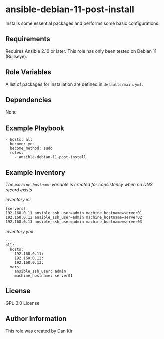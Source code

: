 ansible-debian-11-post-install
==============================
Installs some essential packages and performs some basic configurations.

Requirements
------------
Requires Ansible 2.10 or later. This role has only been tested on Debian 11 (Bullseye).

Role Variables
--------------
A list of packages for installation are defined in `defaults/main.yml`.

Dependencies
------------
None

Example Playbook
----------------
    - hosts: all
      become: yes
      become_method: sudo
      roles:
        - ansible-debian-11-post-install



Example Inventory
-----------------
*The `machine_hostname` variable is created for consistency when no DNS record exists*

*inventory.ini*

    [servers]
    192.168.0.11 ansible_ssh_user=admin machine_hostname=server01
    192.168.0.12 ansible_ssh_user=admin machine_hostname=server02
    192.168.0.13 ansible_ssh_user=admin machine_hostname=server03

*inventory.yml*

    ---
    all:
      hosts:
        192.168.0.11:
        192.168.0.12:
        192.168.0.13:
      vars:
        ansible_ssh_user: admin
        machine_hostname: server01


License
-------
GPL-3.0 License

Author Information
------------------
This role was created by Dan Kir
